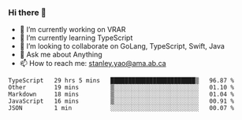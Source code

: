 ### Hi there 👋

- 🔭 I’m currently working on VRAR
- 🌱 I’m currently learning TypeScript
- 👯 I’m looking to collaborate on GoLang, TypeScript, Swift, Java
- 💬 Ask me about Anything
- 📫 How to reach me: stanley.yao@ama.ab.ca


<!--START_SECTION:waka-->
```text
TypeScript   29 hrs 5 mins   ████████████████████████▒   96.87 % 
Other        19 mins         ▒░░░░░░░░░░░░░░░░░░░░░░░░   01.10 % 
Markdown     18 mins         ▒░░░░░░░░░░░░░░░░░░░░░░░░   01.04 % 
JavaScript   16 mins         ▒░░░░░░░░░░░░░░░░░░░░░░░░   00.91 % 
JSON         1 min           ░░░░░░░░░░░░░░░░░░░░░░░░░   00.07 % 
```
<!--END_SECTION:waka-->
